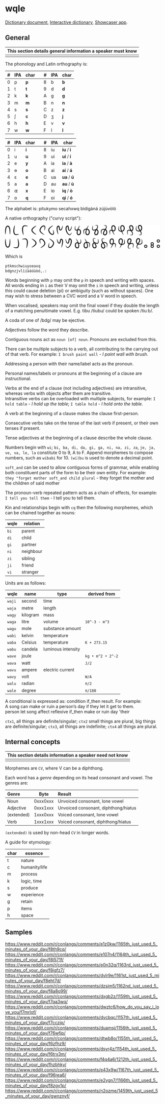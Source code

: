 # wqle

[Dictionary document](dict.md), [Interactive dictionary](/conlangs/wqle/lookup),
[Showcaser app](showcaser.html).

## General

| This section details general information a speaker must know |
| ------------------------------------------------------------ |
|                                                              |

The phonology and Latin orthography is:

| #   | IPA | char  |     | #   | IPA | char  |
| --- | --- | ----- | --- | --- | --- | ----- |
| 0   | p   | **p** |     | 8   | b   | **b** |
| 1   | t   | **t** |     | 9   | d   | **d** |
| 2   | k   | **k** |     | A   | g   | **g** |
| 3   | m   | **m** |     | B   | n   | **n** |
| 4   | s   | **s** |     | C   | z   | **z** |
| 5   | ʃ   | **c** |     | D   | ʒ   | **j** |
| 6   | h   | **h** |     | E   | v   | **v** |
| 7   | w   | **w** |     | F   | l   | **l** |

| #   | IPA | char  |     | #   | IPA | char           |
| --- | --- | ----- | --- | --- | --- | -------------- |
| 0   | i   | **i** |     | 8   | iu  | **iu** / **ì** |
| 1   | u   | **u** |     | 9   | ui  | **ui** / **í** |
| 2   | e   | **y** |     | A   | ia  | **ia** / **à** |
| 3   | ɵ   | **o** |     | B   | ai  | **ai** / **á** |
| 4   | ɛ   | **e** |     | C   | ua  | **ua** / **ú** |
| 5   | a   | **a** |     | D   | au  | **au** / **ù** |
| 6   | ɶ   | **x** |     | E   | iɒ  | **iq** / **ò** |
| 7   | ɒ   | **q** |     | F   | ɒi  | **qi** / **ó** |

The alphabet is: pitukymo secahxwq bìdígàná zújùvòló

A native orthography ("curvy script"):

![wqle script](font/curvy-min.png)

Which is

    ptkmschwiuyoeaxq
    bdgnzjvlìíàáúùòó,.:

Words beginning with `p` may omit the `p` in speech and writing with spaces.  
All words ending in `i` as their V may omit the `i` in speech and writing,
unless this could cause deletion (pi) or ambiguity (such as without spaces). One
may wish to stress between a CVC word and a V word in speech.

When vocalised, speakers may omit the final vowel if they double the length of a
matching penultimate vowel. E.g. tìbu /tiubu/ could be spoken /tiuːb/.

A coda of one of /bdg/ may be ejective.

Adjectives follow the word they describe.

Contiguous nouns act as `noun [of] noun`. Pronouns are excluded from this.

There can be multiple subjects to a verb, all contributing to the carrying out
of that verb. For example: `I brush paint wall` - _I paint wall with brush_.

Addressing a person with their name/label acts as the pronoun.

Personal names/labels or pronouns at the beginning of a clause are
instructional.

Verbs at the end of a clause (not including adjectives) are intransitive,
whereas verbs with objects after them are transitive.  
Intransitive verbs can be overloaded with multiple subjects, for example:
`I hold table` - _I hold up the table_; `I table hold` - _I hold onto the
table._

A verb at the beginning of a clause makes the clause first-person.

Consecutive verbs take on the tense of the last verb if present, or their own
tenses if present.

Tense adjectives at the beginning of a clause describe the whole clause.

Numbers begin with `wi`; `bi, ba, di, da, gi, ga, ni, na, zi, za`,
`je, ja, ve, va, le, la` constitute 0 to 9, A to F. Append morphemes to compose
numbers, such as `wibabi` for 10. `(wi)bu` is used to denote a decimal point.

`soft_and` can be used to allow contiguous forms of grammar, while enabling both
constituent parts of the form to be their own entity. For example:  
`they "forget mother soft_and child plural` - they forget the mother and the
children of said mother

The pronoun-verb repeated pattern acts as a chain of effects, for example:
`I tell you tell them` - I tell you to tell them.

Kin and relationships begin with `cq` then the following morphemes, which can be
chained together as nouns:

| wqle | relation  |
| ---- | --------- |
| `bi` | parent    |
| `di` | child     |
| `gi` | partner   |
| `ni` | neighbour |
| `zi` | sibling   |
| `ji` | friend    |
| `vi` | stranger  |

Units are as follows:

| wqle   | name     | type               | derived from      |
| ------ | -------- | ------------------ | ----------------- |
| `waji` | second   | time               |                   |
| `waja` | metre    | length             |                   |
| `wagy` | kilogram | mass               |                   |
| `waga` | litre    | volume             | `10^-3 - m^3`     |
| `wagu` | mole     | substance amount   |                   |
| `wabi` | kelvin   | temperature        |                   |
| `waba` | Celsius  | temperature        | `K + 273.15`      |
| `wabu` | candela  | luminous intensity |                   |
| `wave` | joule    |                    | `kg • m^2 • 2^-2` |
| `wava` | watt     |                    | `J/2`             |
| `wavu` | ampere   | electric current   |                   |
| `wavy` | volt     |                    | `W/A`             |
| `walu` | radian   |                    | `π/2`             |
| `wale` | degree   |                    | `π/180`           |

A conditional is expressed as: condition if_then result. For example:  
A song can make or ruin a person’s day if they let it get to them.  
person let song affect reflexive if_then make or ruin day 'their

`ctx1`, all things are definite/singular; `ctx2` small things are plural, big
things are definite/singular; `ctx3`, all things are indefinite; `ctx4` all
things are plural.

## Internal concepts

| This section details information a speaker need not know |
| -------------------------------------------------------- |
|                                                          |

Morphemes are `CV`, where V can be a diphthong.

Each word has a _genre_ depending on its head consonant and vowel. The genres
are:

| Genre      | Byte     | Result                               |
| :--------- | -------- | :----------------------------------- |
| Noun       | 0xxx0xxx | Unvoiced consonant, lone vowel       |
| Adjective  | 0xxx1xxx | Unvoiced consonant, diphthong/hiatus |
| (extended) | 1xxx0xxx | Voiced consonant, lone vowel         |
| Verb       | 1xxx1xxx | Voiced consonant, diphthong/hiatus   |

`(extended)` is used by non-head `CV` in longer words.

A guide for etymology:

| char | essence       |
| ---- | ------------- |
| t    | nature        |
| c    | humanity/life |
| m    | process       |
| k    | logic, time   |
| s    | produce       |
| w    | experience    |
| g    | retain        |
| p    | items         |
| h    | space         |

## Samples

https://www.reddit.com/r/conlangs/comments/e1z0kw/1165th_just_used_5_minutes_of_your_day/f8th9cq/  
https://www.reddit.com/r/conlangs/comments/e107n4/1164th_just_used_5_minutes_of_your_day/f8l571f/  
https://www.reddit.com/r/conlangs/comments/e0n32q/1163rd_just_used_5_minutes_of_your_day/f8igfz7/  
https://www.reddit.com/r/conlangs/comments/dylr9e/1161st_just_used_5_minutes_of_your_day/f8eht7d/  
https://www.reddit.com/r/conlangs/comments/dzsim5/1162nd_just_used_5_minutes_of_your_day/f8a8o99/  
https://www.reddit.com/r/conlangs/comments/dxgb2z/1159th_just_used_5_minutes_of_your_day/f7qa3wq/  
https://www.reddit.com/r/conlangs/comments/dwztc6/how_do_you_say_i_love_you/f7mrlof/  
https://www.reddit.com/r/conlangs/comments/dvcbqc/1157th_just_used_5_minutes_of_your_day/f7cczjp/  
https://www.reddit.com/r/conlangs/comments/duamsj/1156th_just_used_5_minutes_of_your_day/f76wfjp/  
https://www.reddit.com/r/conlangs/comments/dtwb8o/1155th_just_used_5_minutes_of_your_day/f6zfhz9/  
https://www.reddit.com/r/conlangs/comments/dsyr4z/1154th_just_used_5_minutes_of_your_day/f6trx3m/  
https://www.reddit.com/r/conlangs/comments/f4q4a6/1212th_just_used_5_minutes_of_your_day/fhzbhky/  
https://www.reddit.com/r/conlangs/comments/e43x9w/1167th_just_used_5_minutes_of_your_day/f96rea6/  
https://www.reddit.com/r/conlangs/comments/e2ygn7/1166th_just_used_5_minutes_of_your_day/f8zgy1p/  
https://www.reddit.com/r/conlangs/comments/n2ozme/1459th_just_used_5_minutes_of_your_day/gwnznyf/
